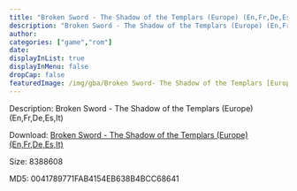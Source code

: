 ```yaml
---
title: "Broken Sword - The Shadow of the Templars (Europe) (En,Fr,De,Es,It)"
description: "Broken Sword - The Shadow of the Templars (Europe) (En,Fr,De,Es,It)"
author: 
categories: ["game","rom"]
date: 
displayInList: true
displayInMenu: false
dropCap: false
featuredImage: /img/gba/Broken Sword- The Shadow of the Templars [Europe].jpg
---
```


Description: Broken Sword - The Shadow of the Templars (Europe) (En,Fr,De,Es,It)

Download: <a style="text-decoration:underline;" href="https://mega.nz/#!TfAgCABT!yhYyAp__YgNguZuO_KDDuj0siGv8-75Q5NueoZ8jN-w" target = "_blank" rel = "nofollow" > Broken Sword - The Shadow of the Templars (Europe) (En,Fr,De,Es,It)</a>

Size: 8388608

MD5: 0041789771FAB4154EB638B4BCC68641


